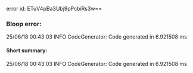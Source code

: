 error id: ETuV4pBa3Ubj9pPcbiRs3w==
### Bloop error:

25/06/18 00:43:03 INFO CodeGenerator: Code generated in 6.921508 ms
#### Short summary: 

25/06/18 00:43:03 INFO CodeGenerator: Code generated in 6.921508 ms